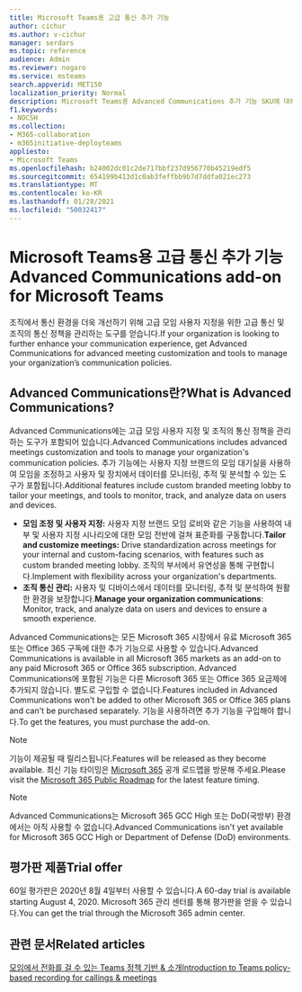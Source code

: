 ```yaml
---
title: Microsoft Teams용 고급 통신 추가 기능
author: cichur
ms.author: v-cichur
manager: serdars
ms.topic: reference
audience: Admin
ms.reviewer: nogaro
ms.service: msteams
search.appverid: MET150
localization_priority: Normal
description: Microsoft Teams용 Advanced Communications 추가 기능 SKU에 대해 자세히 배워야 합니다.
f1.keywords:
- NOCSH
ms.collection:
- M365-collaboration
- m365initiative-deployteams
appliesto:
- Microsoft Teams
ms.openlocfilehash: b24002dc01c2de717bbf237d956770b45219edf5
ms.sourcegitcommit: 654199b413d1c0ab3feffbb9b7d7ddfa021ec273
ms.translationtype: MT
ms.contentlocale: ko-KR
ms.lasthandoff: 01/28/2021
ms.locfileid: "50032417"
---
```

# <a name="advanced-communications-add-on-for-microsoft-teams"></a><span data-ttu-id="1bb78-103">Microsoft Teams용 고급 통신 추가 기능</span><span class="sxs-lookup"><span data-stu-id="1bb78-103">Advanced Communications add-on for Microsoft Teams</span></span>

<span data-ttu-id="1bb78-104">조직에서 통신 환경을 더욱 개선하기 위해 고급 모임 사용자 지정을 위한 고급 통신 및 조직의 통신 정책을 관리하는 도구를 얻습니다.</span><span class="sxs-lookup"><span data-stu-id="1bb78-104">If your organization is looking to further enhance your communication experience, get Advanced Communications for advanced meeting customization and tools to manage your organization’s communication policies.</span></span>

## <a name="what-is-advanced-communications"></a><span data-ttu-id="1bb78-105">Advanced Communications란?</span><span class="sxs-lookup"><span data-stu-id="1bb78-105">What is Advanced Communications?</span></span>

<span data-ttu-id="1bb78-106">Advanced Communications에는 고급 모임 사용자 지정 및 조직의 통신 정책을 관리하는 도구가 포함되어 있습니다.</span><span class="sxs-lookup"><span data-stu-id="1bb78-106">Advanced Communications includes advanced meetings customization and tools to manage your organization's communication policies.</span></span> <span data-ttu-id="1bb78-107">추가 기능에는 사용자 지정 브랜드의 모임 대기실을 사용하여 모임을 조정하고 사용자 및 장치에서 데이터를 모니터링, 추적 및 분석할 수 있는 도구가 포함됩니다.</span><span class="sxs-lookup"><span data-stu-id="1bb78-107">Additional features include custom branded meeting lobby to tailor your meetings, and tools to monitor, track, and analyze data on users and devices.</span></span>

- <span data-ttu-id="1bb78-108">**모임 조정 및 사용자 지정:** 사용자 지정 브랜드 모임 로비와 같은 기능을 사용하여 내부 및 사용자 지정 시나리오에 대한 모임 전반에 걸쳐 표준화를 구동합니다.</span><span class="sxs-lookup"><span data-stu-id="1bb78-108">**Tailor and customize meetings:** Drive standardization across meetings for your internal and custom-facing scenarios, with features such as custom branded meeting lobby.</span></span> <span data-ttu-id="1bb78-109">조직의 부서에서 유연성을 통해 구현합니다.</span><span class="sxs-lookup"><span data-stu-id="1bb78-109">Implement with flexibility across your organization's departments.</span></span>
- <span data-ttu-id="1bb78-110">**조직 통신 관리:** 사용자 및 디바이스에서 데이터를 모니터링, 추적 및 분석하여 원활한 환경을 보장합니다.</span><span class="sxs-lookup"><span data-stu-id="1bb78-110">**Manage your organization communications**: Monitor, track, and analyze data on users and devices to ensure a smooth experience.</span></span>

<span data-ttu-id="1bb78-111">Advanced Communications는 모든 Microsoft 365 시장에서 유료 Microsoft 365 또는 Office 365 구독에 대한 추가 기능으로 사용할 수 있습니다.</span><span class="sxs-lookup"><span data-stu-id="1bb78-111">Advanced Communications is available in all Microsoft 365 markets as an add-on to any paid Microsoft 365 or Office 365 subscription.</span></span> <span data-ttu-id="1bb78-112">Advanced Communications에 포함된 기능은 다른 Microsoft 365 또는 Office 365 요금제에 추가되지 않습니다. 별도로 구입할 수 없습니다.</span><span class="sxs-lookup"><span data-stu-id="1bb78-112">Features included in Advanced Communications won't be added to other Microsoft 365 or Office 365 plans and can't be purchased separately.</span></span> <span data-ttu-id="1bb78-113">기능을 사용하려면 추가 기능을 구입해야 합니다.</span><span class="sxs-lookup"><span data-stu-id="1bb78-113">To get the features, you must purchase the add-on.</span></span>

> [!NOTE]
> <span data-ttu-id="1bb78-114">기능이 제공될 때 릴리스됩니다.</span><span class="sxs-lookup"><span data-stu-id="1bb78-114">Features will be released as they become available.</span></span> <span data-ttu-id="1bb78-115">최신 기능 타이밍은 [Microsoft 365](https://www.microsoft.com/microsoft-365/roadmap?filters=Microsoft%20Teams) 공개 로드맵을 방문해 주세요.</span><span class="sxs-lookup"><span data-stu-id="1bb78-115">Please visit the [Microsoft 365 Public Roadmap](https://www.microsoft.com/microsoft-365/roadmap?filters=Microsoft%20Teams) for the latest feature timing.</span></span>

> [!NOTE]
> <span data-ttu-id="1bb78-116">Advanced Communications는 Microsoft 365 GCC High 또는 DoD(국방부) 환경에서는 아직 사용할 수 없습니다.</span><span class="sxs-lookup"><span data-stu-id="1bb78-116">Advanced Communications isn't yet available for Microsoft 365 GCC High or Department of Defense (DoD) environments.</span></span>

## <a name="trial-offer"></a><span data-ttu-id="1bb78-117">평가판 제품</span><span class="sxs-lookup"><span data-stu-id="1bb78-117">Trial offer</span></span>

<span data-ttu-id="1bb78-118">60일 평가판은 2020년 8월 4일부터 사용할 수 있습니다.</span><span class="sxs-lookup"><span data-stu-id="1bb78-118">A 60-day trial is available starting August 4, 2020.</span></span> <span data-ttu-id="1bb78-119">Microsoft 365 관리 센터를 통해 평가판을 얻을 수 있습니다.</span><span class="sxs-lookup"><span data-stu-id="1bb78-119">You can get the trial through the Microsoft 365 admin center.</span></span>

## <a name="related-articles"></a><span data-ttu-id="1bb78-120">관련 문서</span><span class="sxs-lookup"><span data-stu-id="1bb78-120">Related articles</span></span>

[<span data-ttu-id="1bb78-121">모임에서 전화를 걸 수 있는 Teams 정책 기반 & 소개</span><span class="sxs-lookup"><span data-stu-id="1bb78-121">Introduction to Teams policy-based recording for callings & meetings</span></span>](../teams-recording-policy.md)
